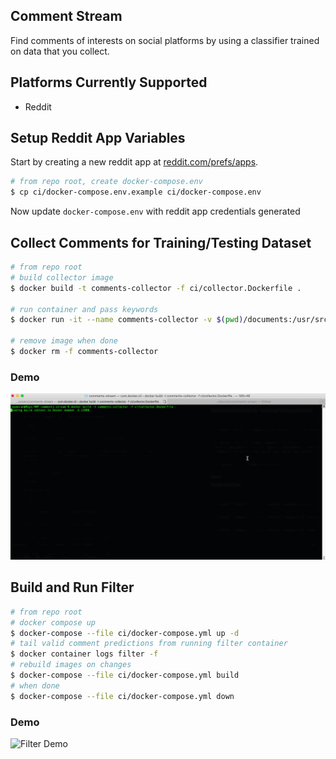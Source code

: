 ## Comment Stream

Find comments of interests on social platforms by using a classifier trained on data that you collect.

## Platforms Currently Supported

- Reddit

## Setup Reddit App Variables

Start by creating a new reddit app at [reddit.com/prefs/apps](https://www.reddit.com/prefs/apps).

```bash
# from repo root, create docker-compose.env 
$ cp ci/docker-compose.env.example ci/docker-compose.env
```
Now update `docker-compose.env` with reddit app credentials generated 
## Collect Comments for Training/Testing Dataset

```bash
# from repo root
# build collector image
$ docker build -t comments-collector -f ci/collector.Dockerfile .

# run container and pass keywords
$ docker run -it --name comments-collector -v $(pwd)/documents:/usr/src/app/src/documents --env-file ci/docker-compose.env comments-collector key_word1 key_word2 key_word3

# remove image when done
$ docker rm -f comments-collector
```
### Demo
![Collector Demo](./docs/collector_demo.gif)
## Build and Run Filter

```bash
# from repo root
# docker compose up
$ docker-compose --file ci/docker-compose.yml up -d
# tail valid comment predictions from running filter container
$ docker container logs filter -f
# rebuild images on changes
$ docker-compose --file ci/docker-compose.yml build
# when done
$ docker-compose --file ci/docker-compose.yml down
```

### Demo
![Filter Demo](./docs/filter_demo.gif)